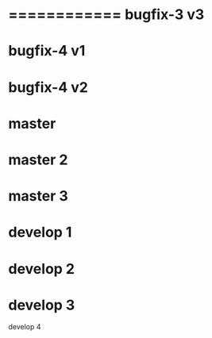 ============
bugfix-3 v3
============
bugfix-4 v1
============
bugfix-4 v2
============
master
============
master 2
============
master 3
============
develop 1
============
develop 2
============
develop 3
============
develop 4
